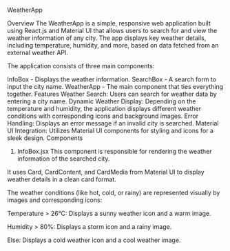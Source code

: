 WeatherApp

Overview
The WeatherApp is a simple, responsive web application built using React.js and Material UI that allows users to search for and view the weather information of any city. The app displays key weather details, including temperature, humidity, and more, based on data fetched from an external weather API.

The application consists of three main components:

InfoBox - Displays the weather information.
SearchBox - A search form to input the city name.
WeatherApp - The main component that ties everything together.
Features
Weather Search: Users can search for weather data by entering a city name.
Dynamic Weather Display: Depending on the temperature and humidity, the application displays different weather conditions with corresponding icons and background images.
Error Handling: Displays an error message if an invalid city is searched.
Material UI Integration: Utilizes Material UI components for styling and icons for a sleek design.
Components
1. InfoBox.jsx
This component is responsible for rendering the weather information of the searched city.

It uses Card, CardContent, and CardMedia from Material UI to display weather details in a clean card format.

The weather conditions (like hot, cold, or rainy) are represented visually by images and corresponding icons:

Temperature > 26°C: Displays a sunny weather icon and a warm image.

Humidity > 80%: Displays a storm icon and a rainy image.

Else: Displays a cold weather icon and a cool weather image.
